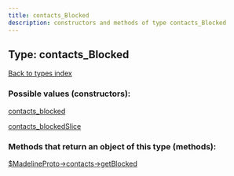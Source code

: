 ```yaml
---
title: contacts_Blocked
description: constructors and methods of type contacts_Blocked
---
```

## Type: contacts\_Blocked  
[Back to types index](index.md)



### Possible values (constructors):

[contacts\_blocked](../constructors/contacts_blocked.md)  

[contacts\_blockedSlice](../constructors/contacts_blockedSlice.md)  



### Methods that return an object of this type (methods):

[$MadelineProto->contacts->getBlocked](../methods/contacts_getBlocked.md)  



